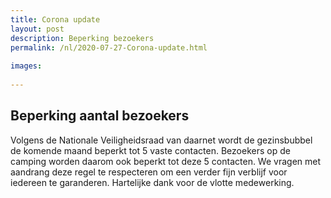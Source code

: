```yaml
---
title: Corona update
layout: post
description: Beperking bezoekers
permalink: /nl/2020-07-27-Corona-update.html
    
images:   
    
---
```


## Beperking aantal bezoekers

Volgens de Nationale Veiligheidsraad van daarnet wordt de gezinsbubbel de komende maand beperkt tot 5 vaste contacten.
Bezoekers op de camping worden daarom ook beperkt tot deze 5 contacten. We vragen met aandrang deze regel te respecteren om een verder fijn verblijf voor iedereen te garanderen. 
Hartelijke dank voor de vlotte medewerking.